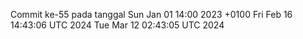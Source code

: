 Commit ke-55 pada tanggal Sun Jan 01 14:00 2023 +0100
Fri Feb 16 14:43:06 UTC 2024
Tue Mar 12 02:43:05 UTC 2024
